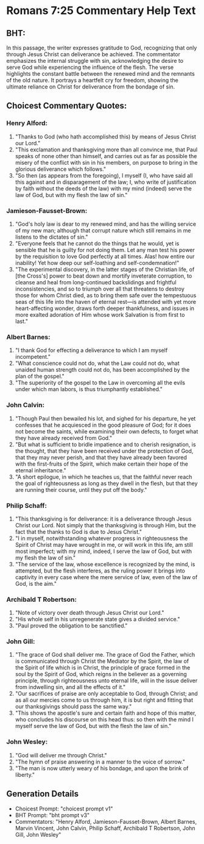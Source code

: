 # Romans 7:25 Commentary Help Text

## BHT:
In this passage, the writer expresses gratitude to God, recognizing that only through Jesus Christ can deliverance be achieved. The commentator emphasizes the internal struggle with sin, acknowledging the desire to serve God while experiencing the influence of the flesh. The verse highlights the constant battle between the renewed mind and the remnants of the old nature. It portrays a heartfelt cry for freedom, showing the ultimate reliance on Christ for deliverance from the bondage of sin.

## Choicest Commentary Quotes:
### Henry Alford:
1. "Thanks to God (who hath accomplished this) by means of Jesus Christ our Lord." 
2. "This exclamation and thanksgiving more than all convince me, that Paul speaks of none other than himself, and carries out as far as possible the misery of the conflict with sin in his members, on purpose to bring in the glorious deliverance which follows."
3. "So then (as appears from the foregoing), I myself (I, who have said all this against and in disparagement of the law; I, who write of justification by faith without the deeds of the law) with my mind (indeed) serve the law of God, but with my flesh the law of sin."

### Jamieson-Fausset-Brown:
1. "God's holy law is dear to my renewed mind, and has the willing service of my new man; although that corrupt nature which still remains in me listens to the dictates of sin."
2. "Everyone feels that he cannot do the things that he would, yet is sensible that he is guilty for not doing them. Let any man test his power by the requisition to love God perfectly at all times. Alas! how entire our inability! Yet how deep our self-loathing and self-condemnation!"
3. "The experimental discovery, in the latter stages of the Christian life, of [the Cross's] power to beat down and mortify inveterate corruption, to cleanse and heal from long-continued backslidings and frightful inconsistencies, and so to triumph over all that threatens to destroy those for whom Christ died, as to bring them safe over the tempestuous seas of this life into the haven of eternal rest—is attended with yet more heart-affecting wonder, draws forth deeper thankfulness, and issues in more exalted adoration of Him whose work Salvation is from first to last."


### Albert Barnes:
1. "I thank God for effecting a deliverance to which I am myself incompetent."
2. "What conscience could not do, what the Law could not do, what unaided human strength could not do, has been accomplished by the plan of the gospel."
3. "The superiority of the gospel to the Law in overcoming all the evils under which man labors, is thus triumphantly established."

### John Calvin:
1. "Though Paul then bewailed his lot, and sighed for his departure, he yet confesses that he acquiesced in the good pleasure of God; for it does not become the saints, while examining their own defects, to forget what they have already received from God."
2. "But what is sufficient to bridle impatience and to cherish resignation, is the thought, that they have been received under the protection of God, that they may never perish, and that they have already been favored with the first-fruits of the Spirit, which make certain their hope of the eternal inheritance."
3. "A short epilogue, in which he teaches us, that the faithful never reach the goal of righteousness as long as they dwell in the flesh, but that they are running their course, until they put off the body."

### Philip Schaff:
1. "This thanksgiving is for deliverance: it is a deliverance through Jesus Christ our Lord. Not simply that the thanksgiving is through Him, but the fact that the thanks to God is due to Jesus Christ." 
2. "I in myself, notwithstanding whatever progress in righteousness the Spirit of Christ may have wrought in me, or will work in this life, am still most imperfect; with my mind, indeed, I serve the law of God, but with my flesh the law of sin."
3. "The service of the law, whose excellence is recognized by the mind, is attempted, but the flesh interferes, as the ruling power it brings into captivity in every case where the mere service of law, even of the law of God, is the aim."

### Archibald T Robertson:
1. "Note of victory over death through Jesus Christ our Lord."
2. "His whole self in his unregenerate state gives a divided service."
3. "Paul proved the obligation to be sanctified."

### John Gill:
1. "The grace of God shall deliver me. The grace of God the Father, which is communicated through Christ the Mediator by the Spirit, the law of the Spirit of life which is in Christ, the principle of grace formed in the soul by the Spirit of God, which reigns in the believer as a governing principle, through righteousness unto eternal life, will in the issue deliver from indwelling sin, and all the effects of it."
2. "Our sacrifices of praise are only acceptable to God, through Christ; and as all our mercies come to us through him, it is but right and fitting that our thanksgivings should pass the same way."
3. "This shows the apostle's sure and certain faith and hope of this matter, who concludes his discourse on this head thus: so then with the mind I myself serve the law of God, but with the flesh the law of sin."

### John Wesley:
1. "God will deliver me through Christ."
2. "The hymn of praise answering in a manner to the voice of sorrow."
3. "The man is now utterly weary of his bondage, and upon the brink of liberty."


## Generation Details
- Choicest Prompt: "choicest prompt v1"
- BHT Prompt: "bht prompt v3"
- Commentators: "Henry Alford, Jamieson-Fausset-Brown, Albert Barnes, Marvin Vincent, John Calvin, Philip Schaff, Archibald T Robertson, John Gill, John Wesley"
